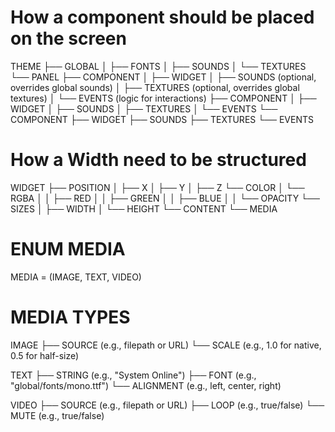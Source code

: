 # How a component should be placed on the screen
THEME
├── GLOBAL
│   ├── FONTS
│   ├── SOUNDS
│   └── TEXTURES
└── PANEL
    ├── COMPONENT
    │   ├── WIDGET
    │   ├── SOUNDS (optional, overrides global sounds)
    │   ├── TEXTURES (optional, overrides global textures)
    │   └── EVENTS (logic for interactions)
    ├── COMPONENT
    │   ├── WIDGET
    │   ├── SOUNDS
    │   ├── TEXTURES
    │   └── EVENTS
    └── COMPONENT
        ├── WIDGET
        ├── SOUNDS
        ├── TEXTURES
        └── EVENTS


# How a Width need to be structured
WIDGET
├── POSITION
│   ├── X
│   ├── Y
│   ├── Z
└── COLOR
│   └── RGBA
│   │   ├── RED
│   │   ├── GREEN
│   │   ├── BLUE
│   │   └── OPACITY
└── SIZES
│   ├── WIDTH
│   └── HEIGHT
└── CONTENT
    └── MEDIA

# ENUM MEDIA
MEDIA = (IMAGE, TEXT, VIDEO)

# MEDIA TYPES
IMAGE
├── SOURCE (e.g., filepath or URL)
└── SCALE (e.g., 1.0 for native, 0.5 for half-size)

TEXT
├── STRING (e.g., "System Online")
├── FONT (e.g., "global/fonts/mono.ttf")
└── ALIGNMENT (e.g., left, center, right)

VIDEO
├── SOURCE (e.g., filepath or URL)
├── LOOP (e.g., true/false)
└── MUTE (e.g., true/false)

